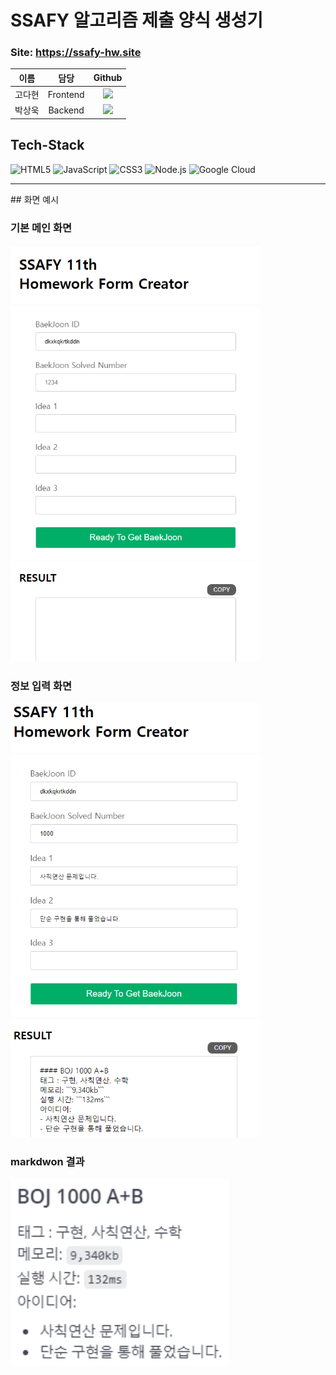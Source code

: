 # SSAFY 알고리즘 제출 양식 생성기

### Site: https://ssafy-hw.site

|  이름  |   담당   |                                                                               Github                                                                               |
| :----: | :------: | :----------------------------------------------------------------------------------------------------------------------------------------------------------------: |
| 고다현 | Frontend | <a href="https://github.com/dahyunko" target="_blank"><img src="https://img.shields.io/badge/dahyunko-181717?style=flat-square&logo=github&logoColor=white"/> </a> |
| 박상욱 | Backend  |   <a href="https://github.com/sw0501" target="_blank"><img src="https://img.shields.io/badge/sw0501-181717?style=flat-square&logo=github&logoColor=white"/> </a>   |

## Tech-Stack

![HTML5](https://img.shields.io/badge/html5-%23E34F26.svg?style=for-the-badge&logo=html5&logoColor=white)
![JavaScript](https://img.shields.io/badge/javascript-%23323330.svg?style=for-the-badge&logo=javascript&logoColor=%23F7DF1E)
![CSS3](https://img.shields.io/badge/css3-%231572B6.svg?style=for-the-badge&logo=css3&logoColor=white)
![Node.js](https://img.shields.io/badge/Node.js-339933.svg?&style=for-the-badge&logo=Node.js&logoColor=white)
![Google Cloud](https://img.shields.io/badge/GoogleCloud-%234285F4.svg?style=for-the-badge&logo=google-cloud&logoColor=white)

<hr>
## 화면 예시

<div>
    <h3>기본 메인 화면</h3>
    <img src = "https://github.com/sw0501/SSAFY-Homework-Form/blob/main/Image/main.PNG?raw=true" width="400">
    <h3>정보 입력 화면</h3>
    <img src = "https://github.com/sw0501/SSAFY-Homework-Form/blob/main/Image/result.PNG?raw=true" width="400">
    <h3>markdwon 결과</h3>
    <img src = "https://github.com/sw0501/SSAFY-Homework-Form/blob/main/Image/markdown.PNG?raw=true" width="350">
</div>
